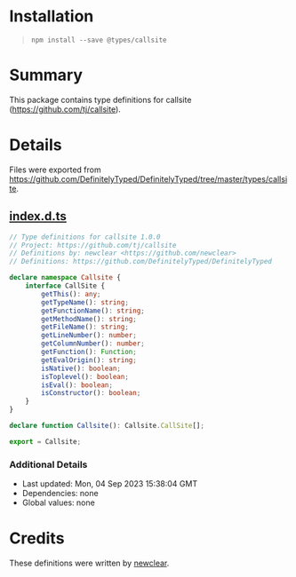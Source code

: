 # Installation
> `npm install --save @types/callsite`

# Summary
This package contains type definitions for callsite (https://github.com/tj/callsite).

# Details
Files were exported from https://github.com/DefinitelyTyped/DefinitelyTyped/tree/master/types/callsite.
## [index.d.ts](https://github.com/DefinitelyTyped/DefinitelyTyped/tree/master/types/callsite/index.d.ts)
````ts
// Type definitions for callsite 1.0.0
// Project: https://github.com/tj/callsite
// Definitions by: newclear <https://github.com/newclear>
// Definitions: https://github.com/DefinitelyTyped/DefinitelyTyped

declare namespace Callsite {
    interface CallSite {
        getThis(): any;
        getTypeName(): string;
        getFunctionName(): string;
        getMethodName(): string;
        getFileName(): string;
        getLineNumber(): number;
        getColumnNumber(): number;
        getFunction(): Function;
        getEvalOrigin(): string;
        isNative(): boolean;
        isToplevel(): boolean;
        isEval(): boolean;
        isConstructor(): boolean;
    }
}

declare function Callsite(): Callsite.CallSite[];

export = Callsite;

````

### Additional Details
 * Last updated: Mon, 04 Sep 2023 15:38:04 GMT
 * Dependencies: none
 * Global values: none

# Credits
These definitions were written by [newclear](https://github.com/newclear).
